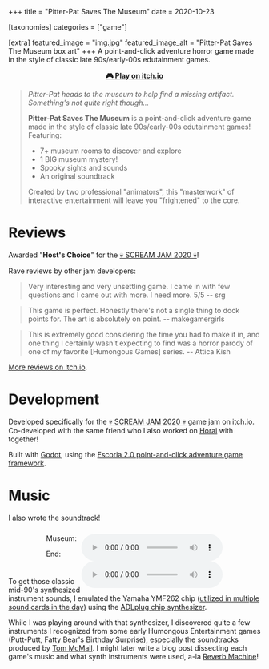 +++
title = "Pitter-Pat Saves The Museum"
date = 2020-10-23

[taxonomies]
categories = ["game"]

[extra]
featured_image = "img.jpg"
featured_image_alt = "Pitter-Pat Saves The Museum box art"
+++
A point-and-click adventure horror game made in the style of classic late 90s/early-00s edutainment games.
<!-- more -->
<p style="text-align: center; font-weight: bold"><a href="https://jaredr122.itch.io/pitter-pat-saves-the-museum">🎮 Play on itch.io</a></p>

> _Pitter-Pat heads to the museum to help find a missing artifact. Something's not quite right though..._
>
> **Pitter-Pat Saves The Museum** is a point-and-click adventure game made in the style of classic late 90s/early-00s edutainment games! Featuring:
>
> - 7+ museum rooms to discover and explore
> - 1 BIG museum mystery!
> - Spooky sights and sounds
> - An original soundtrack
> 
> Created by two professional "animators", this "masterwork" of interactive entertainment will leave you "frightened" to the core.

# Reviews

Awarded "**Host's Choice**" for the [💀 SCREAM JAM 2020 💀](https://itch.io/jam/scream-jam-2020)! 

Rave reviews by other jam developers:

> Very interesting and very unsettling game. I came in with few questions and I came out with more. I need more. 5/5  -- srg

> This game is perfect. Honestly there's not a single thing to dock points for. The art is absolutely on point. -- makegamergirls

> This is extremely good considering the time you had to make it in, and one thing I certainly wasn't expecting to find was a horror parody of one of my favorite [Humongous Games] series. -- Attica Kish

[More reviews on itch.io](https://itch.io/jam/scream-jam-2020/rate/797256).

# Development

Developed specifically for the [💀 SCREAM JAM 2020 💀](https://itch.io/jam/scream-jam-2020) game jam on itch.io. Co-developed with the same friend who I also worked on [Horai](@/projects/horai/index.md) with together!

Built with [Godot](https://godotengine.org/), using the [Escoria 2.0 point-and-click adventure game framework](https://github.com/godot-escoria/escoria-demo-game/tree/esc2-godot3.2).

# Music

I also wrote the soundtrack!

<div style="width: 70%; margin: auto; padding: 10px 0">
Museum: <audio src="museum_theme.mp3" preload="metadata" controls loop style="width:80%; float: right"></audio>

End: <audio src="end_theme.mp3" preload="metadata" controls loop style="width:80%; float: right"></audio>
</div>

To get those classic mid-90's synthesized instrument sounds, I emulated the Yamaha YMF262 chip ([utilized in multiple sound cards in the day](http://www.vgmpf.com/Wiki/index.php?title=YMF262)) using the [ADLplug chip synthesizer](https://github.com/jpcima/ADLplug). 

While I was playing around with that synthesizer, I discovered quite a few instruments I recognized from some early Humongous Entertainment games (Putt-Putt, Fatty Bear's Birthday Surprise), especially the soundtracks produced by [Tom McMail](http://www.vgmpf.com/Wiki/index.php/Tom_McMail). I might later write a blog post dissecting each game's music and what synth instruments were used, a-la [Reverb Machine](https://reverbmachine.com/)! 

